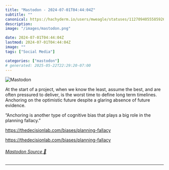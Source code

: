 ```yaml
---
title: "Mastodon - 2024-07-01T04:44:04Z"
subtitle: ""
canonical: https://hachyderm.io/users/mweagle/statuses/112709405558592642
description:
image: "/images/mastodon.png"

date: 2024-07-01T04:44:04Z
lastmod: 2024-07-01T04:44:04Z
image: ""
tags: ["Social Media"]

categories: ["mastodon"]
# generated: 2025-05-22T22:29:20-07:00
---
```

![Mastodon](/images/mastodon.png)

<p>At the start of a project, when we know the least, assume the best, and are often pressured to deliver, is the worst time to define long term timelines. Anchoring on the optimistic future despite a glaring absence of future evidence.</p><p>“Anchoring is another type of cognitive bias that plays a big role in the planning fallacy.”</p><p><a href="https://thedecisionlab.com/biases/planning-fallacy" target="_blank" rel="nofollow noopener noreferrer" translate="no"><span class="invisible">https://</span><span class="ellipsis">thedecisionlab.com/biases/plan</span><span class="invisible">ning-fallacy</span></a> </p><p><a href="https://thedecisionlab.com/biases/planning-fallacy" target="_blank" rel="nofollow noopener noreferrer" translate="no"><span class="invisible">https://</span><span class="ellipsis">thedecisionlab.com/biases/plan</span><span class="invisible">ning-fallacy</span></a></p>


###### [Mastodon Source 🐘](https://hachyderm.io/@mweagle/112709405558592642)

___

